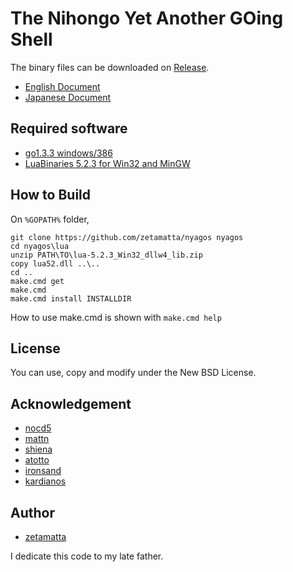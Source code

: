 The Nihongo Yet Another GOing Shell
===================================

The binary files can be downloaded on [Release](https://github.com/zetamatta/nyagos/releases).

* [English Document](./nyagos_en.md)
* [Japanese Document](./nyagos_ja.md)

Required software 
-----------------

* [go1.3.3 windows/386](http://golang.org)
* [LuaBinaries 5.2.3 for Win32 and MinGW](http://luabinaries.sourceforge.net/index.html)

How to Build
------------

On `%GOPATH%` folder,

    git clone https://github.com/zetamatta/nyagos nyagos
    cd nyagos\lua
    unzip PATH\TO\lua-5.2.3_Win32_dllw4_lib.zip 
    copy lua52.dll ..\..
    cd ..
    make.cmd get
    make.cmd
    make.cmd install INSTALLDIR

How to use make.cmd is shown with `make.cmd help`

License
-------

You can use, copy and modify under the New BSD License.

Acknowledgement
---------------

* [nocd5](https://github.com/nocd5)
* [mattn](https://github.com/mattn)
* [shiena](https://github.com/shiena)
* [atotto](https://github.com/atotto)
* [ironsand](https://github.com/ironsand)
* [kardianos](https://github.com/kardianos)

Author
------

* [zetamatta](https://github.com/zetamatta)

I dedicate this code to my late father.
